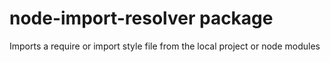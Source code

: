 # node-import-resolver package

Imports a require or import style file from the local project or node modules
